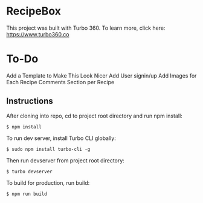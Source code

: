 # RecipeBox

This project was built with Turbo 360. To learn more, click here: https://www.turbo360.co

# To-Do
Add a Template to Make This Look Nicer
Add User signin/up
Add Images for Each Recipe
Comments Section per Recipe

## Instructions
After cloning into repo, cd to project root directory and run npm install:

```
$ npm install
```

To run dev server, install Turbo CLI globally:

```
$ sudo npm install turbo-cli -g
```

Then run devserver from project root directory:

```
$ turbo devserver
```

To build for production, run build:

```
$ npm run build
```

